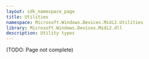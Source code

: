 ```yaml
---
layout: sdk_namespace_page
title: Utilities
namespace: Microsoft.Windows.Devices.Midi2.Utilities
library: Microsoft.Windows.Devices.Midi2.dll
description: Utility types
---
```


(TODO: Page not complete)

